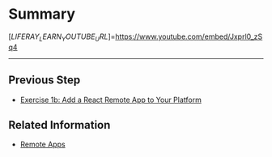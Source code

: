 # Summary

[$LIFERAY_LEARN_YOUTUBE_URL$]=https://www.youtube.com/embed/Jxprl0_zSq4

---

## Previous Step

* [Exercise 1b: Add a React Remote App to Your Platform](./exercise-1b-add-a-react-remote-app-to-your-platform.md)

## Related Information

* [Remote Apps](https://learn.liferay.com/dxp/latest/en/building-applications/remote-apps.html)
